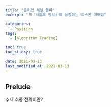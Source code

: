 ```yaml
---
title: "돈키언 채널 돌파"
excerpt: "책『터틀의 방식』에 등장하는 박스권 매매법"

categories:
  - Position
tags:
  - [Algorithm Trading]

toc: true
toc_sticky: true

date: 2021-03-13
last_modified_at: 2021-03-13
---
```


## Prelude  
추세 추종 전략이란?


